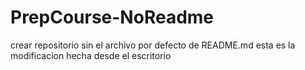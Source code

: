 # PrepCourse-NoReadme
crear repositorio sin el archivo por defecto de README.md
esta es la modificacion hecha desde el escritorio
